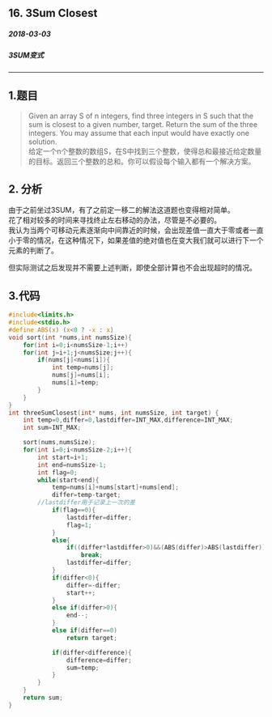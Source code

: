 ## 16. 3Sum Closest
##### 2018-03-03 
##### 3SUM变式
***
## 1.题目
>Given an array S of n integers, find three integers in S such that the sum is closest to a given number, target. Return the sum of the three integers. You may assume that each input would have exactly one solution.  
给定一个n个整数的数组S，在S中找到三个整数，使得总和最接近给定数量的目标。返回三个整数的总和。你可以假设每个输入都有一个解决方案。

## 2. 分析
由于之前坐过3SUM，有了之前定一移二的解法这道题也变得相对简单。  
花了相对较多的时间来寻找终止左右移动的办法，尽管是不必要的。  
我认为当两个可移动元素逐渐向中间靠近的时候，会出现差值一直大于零或者一直小于零的情况，在这种情况下，如果差值的绝对值也在变大我们就可以进行下一个元素的判断了。  

但实际测试之后发现并不需要上述判断，即使全部计算也不会出现超时的情况。

## 3.代码
```c
#include<limits.h>
#include<stdio.h>
#define ABS(x) (x<0 ? -x : x)
void sort(int *nums,int numsSize){
    for(int i=0;i<numsSize-1;i++)
    for(int j=i+1;j<numsSize;j++){
        if(nums[j]<nums[i]){
            int temp=nums[j];
            nums[j]=nums[i];
            nums[i]=temp;
        }
    }
}
int threeSumClosest(int* nums, int numsSize, int target) {
    int temp=0,differ=0,lastdiffer=INT_MAX,difference=INT_MAX;
    int sum=INT_MAX;

    sort(nums,numsSize);
    for(int i=0;i<numsSize-2;i++){
        int start=i+1;
        int end=numsSize-1;
        int flag=0;
        while(start<end){
            temp=nums[i]+nums[start]+nums[end];
            differ=temp-target;
		//lastdiffer用于记录上一次的差
            if(flag==0){
                lastdiffer=differ;
                flag=1;
            }
            else{
                if((differ*lastdiffer>0)&&(ABS(differ)>ABS(lastdiffer)))
                    break;
                lastdiffer=differ;
            }
            if(differ<0){
                differ=-differ;
                start++;
            }
            else if(differ>0){
                end--;
            }
            else if(differ==0)
                return target;

            if(differ<difference){
                difference=differ;
                sum=temp;
            }
        }
    }
    return sum;
}
```
